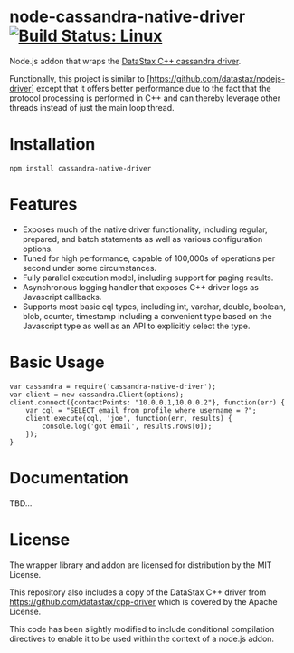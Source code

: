 # node-cassandra-native-driver [![Build Status: Linux](https://travis-ci.org/jut-io/node-cassandra-native-driver.png?branch=master)](https://travis-ci.org/jut-io/node-cassandra-native-driver)

Node.js addon that wraps the [DataStax C++ cassandra driver](https://github.com/datastax/cpp-driver).

Functionally, this project is similar to [https://github.com/datastax/nodejs-driver] except that it offers better performance due to the fact that the protocol processing is performed in C++ and can thereby leverage other threads instead of just the main loop thread.

Installation
============

    npm install cassandra-native-driver

Features
========

* Exposes much of the native driver functionality, including regular, prepared, and batch statements as well as various configuration options.
* Tuned for high performance, capable of 100,000s of operations per second under some circumstances.
* Fully parallel execution model, including support for paging results.
* Asynchronous logging handler that exposes C++ driver logs as Javascript callbacks.
* Supports most basic cql types, including int, varchar, double, boolean, blob, counter, timestamp including a convenient type based on the Javascript type as well as an API to explicitly select the type.

Basic Usage
===========

```
var cassandra = require('cassandra-native-driver');
var client = new cassandra.Client(options);
client.connect({contactPoints: "10.0.0.1,10.0.0.2"}, function(err) {
    var cql = "SELECT email from profile where username = ?";
    client.execute(cql, 'joe', function(err, results) {
        console.log('got email', results.rows[0]);
    });
}
```

Documentation
=============

TBD...

License
=======

The wrapper library and addon are licensed for distribution by the MIT License.

This repository also includes a copy of the DataStax C++ driver from https://github.com/datastax/cpp-driver which is covered by the Apache License.

This code has been slightly modified to include conditional compilation directives to enable it to be used within the context of a node.js addon.
